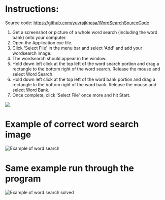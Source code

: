 # Instructions:
Source code: https://github.com/yuvrajkhosa/WordSearchSourceCode
1) Get a screenshot or picture of a whole word search (including the word bank) onto your computer. 
2) Open the Application.exe file.
3) Click 'Select File' in the menu bar and select 'Add' and add your wordsearch image.
4) The wordsearch should appear in the window. 
5) Hold down left click at the top left of the word search portion and drag a rectangle to the bottom right of the word search. Release the mouse and select Word Search.
6) Hold down left click at the top left of the word bank portion and drag a rectangle to the bottom right of the word bank. Release the mouse and select Word Bank.
7) Once complete, click 'Select File' once more and hit Start.

![](https://im5.ezgif.com/tmp/ezgif-5-16d69c88ee00.gif)
# Example of correct word search image
![Example of word search](https://i.imgur.com/v3e122bg.png)
# Same example run through the program
![Example of word search solved](https://i.imgur.com/42taWGG.png)
